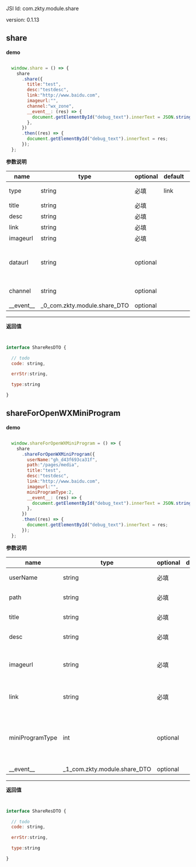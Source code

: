 

JSI Id: com.zkty.module.share

version: 0.1.13



## share



**demo**
``` js

  window.share = () => {
    share
      .share({
        title:"test",
        desc:"testdesc",
        link:"http://www.baidu.com",
        imageurl:"",
        channel:"wx_zone",
        __event__: (res) => {
          document.getElementById("debug_text").innerText = JSON.stringify(res);
        },
      })
      .then((res) => {
        document.getElementById("debug_text").innerText = res;
      });
  };

``` 

	
**参数说明**

| name                        | type      | optional | default   | comment  |
| --------------------------- | --------- | -------- | --------- |--------- |
| type | string | 必填 | link |  (music,video,link) 不填默认为link |
| title | string | 必填 |  |  |
| desc | string | 必填 |  |  |
| link | string | 必填 |  |  |
| imageurl | string | 必填 |  |  |
| dataurl | string | optional |  |  如果type是music或video，则要提供数据链接，默认为空 |
| channel | string | optional |  | wx_zone (朋友圈) wx_friend(好友) |
| \_\_event\_\_ | _0_com.zkty.module.share_DTO | optional |  |  |


---------------------
**返回值**
``` js


interface ShareResDTO {

  // todo 
  code: string,

  errStr:string,

  type:string

}
``` 




## shareForOpenWXMiniProgram



**demo**
``` js

  window.shareForOpenWXMiniProgram = () => {
    share
      .shareForOpenWXMiniProgram({
		userName:"gh_d43f693ca31f",
		path:"/pages/media",
        title:"test",
        desc:"testdesc",
        link:"http://www.baidu.com",
        imageurl:"",
        miniProgramType:2,
        __event__: (res) => {
          document.getElementById("debug_text").innerText = JSON.stringify(res);
        },
      })
      .then((res) => {
        document.getElementById("debug_text").innerText = res;
      });
  };

``` 

	
**参数说明**

| name                        | type      | optional | default   | comment  |
| --------------------------- | --------- | -------- | --------- |--------- |
| userName | string | 必填 |  |  小程序原始id |
| path | string | 必填 |  |  小程序页面路径 |
| title | string | 必填 |  |  小程序消息title |
| desc | string | 必填 |  |  小程序消息desc |
| imageurl | string | 必填 |  |  小程序消息封面图片，小于128k |
| link | string | 必填 |  |  兼容低版本的网页链接 |
| miniProgramType | int | optional |  | 小程序版本 0:正式版 1:开发版 2:体验版 默认为0 |
| \_\_event\_\_ | _1_com.zkty.module.share_DTO | optional |  |  |


---------------------
**返回值**
``` js


interface ShareResDTO {

  // todo 
  code: string,

  errStr:string,

  type:string

}
``` 



    